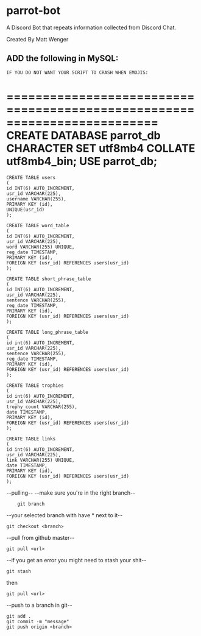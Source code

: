 # parrot-bot
A Discord Bot that repeats information collected from Discord Chat.

Created By Matt Wenger

ADD the following in MySQL:
---------------


	IF YOU DO NOT WANT YOUR SCRIPT TO CRASH WHEN EMOJIS:
=========================================================================
CREATE DATABASE parrot_db CHARACTER SET utf8mb4 COLLATE utf8mb4_bin;
USE parrot_db;  
=========================================================================

	CREATE TABLE users 
	(
	id INT(6) AUTO_INCREMENT,
	usr_id VARCHAR(225),
	username VARCHAR(255),
	PRIMARY KEY (id),
	UNIQUE(usr_id)
	);

	CREATE TABLE word_table 
	(
	id INT(6) AUTO_INCREMENT,
	usr_id VARCHAR(225),
	word VARCHAR(255) UNIQUE,
	reg_date TIMESTAMP,
	PRIMARY KEY (id),
	FOREIGN KEY (usr_id) REFERENCES users(usr_id)
	);

	CREATE TABLE short_phrase_table 
	(
	id INT(6) AUTO_INCREMENT,
	usr_id VARCHAR(225),
	sentence VARCHAR(255),
	reg_date TIMESTAMP,
	PRIMARY KEY (id),
	FOREIGN KEY (usr_id) REFERENCES users(usr_id)
	);

	CREATE TABLE long_phrase_table 
	(
	id int(6) AUTO_INCREMENT,
	usr_id VARCHAR(225),
	sentence VARCHAR(255),
	reg_date TIMESTAMP,
	PRIMARY KEY (id),
	FOREIGN KEY (usr_id) REFERENCES users(usr_id)
	);  

	CREATE TABLE trophies 
	(
	id int(6) AUTO_INCREMENT,
	usr_id VARCHAR(225),
	trophy_count VARCHAR(255),
	date TIMESTAMP,
	PRIMARY KEY (id),
	FOREIGN KEY (usr_id) REFERENCES users(usr_id)
	);

	CREATE TABLE links 
	(
	id int(6) AUTO_INCREMENT,
	usr_id VARCHAR(225),
	link VARCHAR(255) UNIQUE,
	date TIMESTAMP,
	PRIMARY KEY (id),
	FOREIGN KEY (usr_id) REFERENCES users(usr_id)
	);

--pulling--
--make sure you're in the right branch--
      
     	git branch 

--your selected branch with have * next to it--

	git checkout <branch> 

--pull from github master--

	git pull <url>

--if you get an error you might need to stash your shit--

	git stash

then 

	git pull <url>


--push to a branch in git--

	git add .
	git commit -m "message"
	git push origin <branch>


